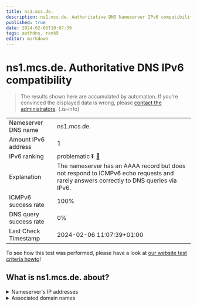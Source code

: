 ```yaml
---
title: ns1.mcs.de.
description: ns1.mcs.de. Authoritative DNS Nameserver IPv6 compatibility
published: true
date: 2024-02-06T10:07:39
tags: authdns, rank5
editor: markdown
---
```


# ns1.mcs.de. Authoritative DNS IPv6 compatibility

> The results shown here are accumulated by automation. If you're convinced the displayed data is wrong, please [contact the administrators](/howto/chat). 
{.is-info}




|   |   |
| - | - |
| Nameserver DNS name | ns1.mcs.de.
| Amount IPv6 address | 1
| IPv6 ranking | problematic :arrow_double_down: [🔗](/howto/ranking) |
| Explanation | The nameserver has an AAAA record but does not respond to ICMPv6 echo requests and rarely answers correctly to DNS queries via IPv6. |
| ICMPv6 success rate | 100%|
| DNS query success rate | 0% |
| Last Check Timestamp | 2024-02-06 11:07:39+01:00 |

To see how this test was performed, please have a look at [our website test criteria howto](/howto/testcriteria/authdns)!


## What is ns1.mcs.de. about?




<details>
<summary>Nameserver's IP addresses</summary>

2a09:2040:0:e::10

</details>



<details>
<summary>Associated domain names</summary>

www.hamburg.de

</details>
